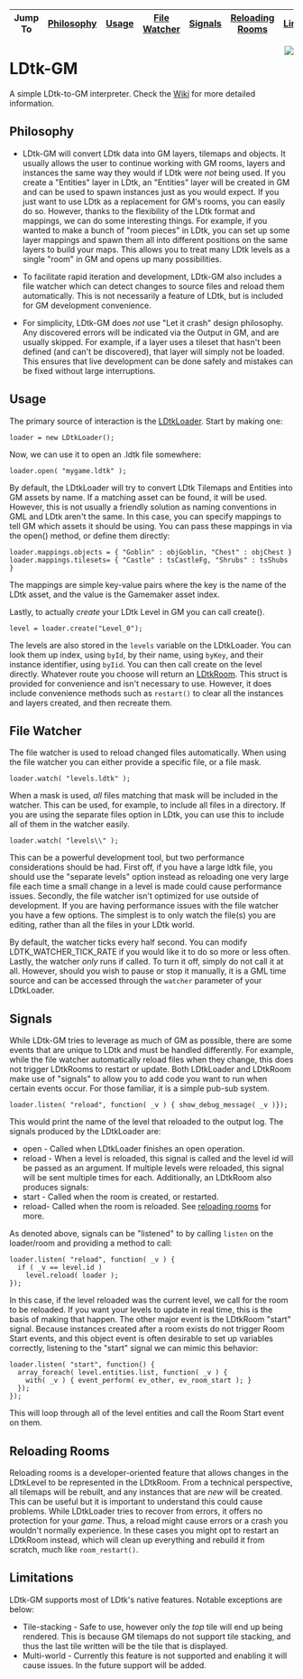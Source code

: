 |Jump To|[Philosophy](#philosophy)|[Usage](#usage)|[File Watcher](#file-watcher)|[Signals](#signals)|[Reloading Rooms](#reloading-rooms)|[Limitations](#limitations)|[Wiki](https://github.com/Hyomoto/LDtk-GM/wiki)
|---|-|-|-|-|-|-|-|

<img src="https://user-images.githubusercontent.com/6281477/220187112-3c760123-c102-48ad-aec9-ca337f51978a.svg" align="right"></img>
# LDtk-GM
 A simple LDtk-to-GM interpreter. Check the [Wiki](https://github.com/Hyomoto/LDtk-GM/wiki) for more detailed information.

## Philosophy
* LDtk-GM will convert LDtk data into GM layers, tilemaps and objects.  It usually allows the user to continue working with GM rooms, layers and instances the same way they would if LDtk were *not* being used.  If you create a "Entities" layer in LDtk, an "Entities" layer will be created in GM and can be used to spawn instances just as you would expect.  If you just want to use LDtk as a replacement for GM's rooms, you can easily do so.  However, thanks to the flexibility of the LDtk format and mappings, we can do some interesting things.  For example, if you wanted to make a bunch of "room pieces" in LDtk, you can set up some layer mappings and spawn them all into different positions on the same layers to build your maps.  This allows you to treat many LDtk levels as a single "room" in GM and opens up many possibilities.

* To facilitate rapid iteration and development, LDtk-GM also includes a file watcher which can detect changes to source files and reload them automatically.  This is not necessarily a feature of LDtk, but is included for GM development convenience.

* For simplicity, LDtk-GM does *not* use "Let it crash" design philosophy.  Any discovered errors will be indicated via the Output in GM, and are usually skipped.  For example, if a layer uses a tileset that hasn't been defined (and can't be discovered), that layer will simply not be loaded.  This ensures that live development can be done safely and mistakes can be fixed without large interruptions.

## Usage
The primary source of interaction is the [LDtkLoader](https://github.com/Hyomoto/LDtk-GM/wiki/LDtkLoader).  Start by making one:
```GML
loader = new LDtkLoader();
```
Now, we can use it to open an .ldtk file somewhere:
```GML
loader.open( "mygame.ldtk" );
```
By default, the LDtkLoader will try to convert LDtk Tilemaps and Entities into GM assets by name.  If a matching asset can be found, it will be used.  However, this is not usually a friendly solution as naming conventions in GML and LDtk aren't the same.  In this case, you can specify mappings to tell GM which assets it should be using.  You can pass these mappings in via the open() method, or define them directly:
```GML
loader.mappings.objects = { "Goblin" : objGoblin, "Chest" : objChest }
loader.mappings.tilesets= { "Castle" : tsCastleFg, "Shrubs" : tsShubs }
```
The mappings are simple key-value pairs where the key is the name of the LDtk asset, and the value is the Gamemaker asset index.

Lastly, to actually *create* your LDtk Level in GM you can call create().
```GML
level = loader.create("Level_0");
```
The levels are also stored in the `levels` variable on the LDtkLoader.  You can look them up index, using `byId`, by their name, using `byKey`, and their instance identifier, using `byIid`.  You can then call create on the level directly.  Whatever route you choose will return an [LDtkRoom](https://github.com/Hyomoto/LDtk-GM/wiki/LDtkRoom).  This struct is provided for convenience and isn't necessary to use.  However, it does include convenience methods such as `restart()` to clear all the instances and layers created, and then recreate them.

## File Watcher
The file watcher is used to reload changed files automatically.  When using the file watcher you can either provide a specific file, or a file mask.
```GML
loader.watch( "levels.ldtk" );
```
When a mask is used, *all* files matching that mask will be included in the watcher.  This can be used, for example, to include all files in a directory.  If you are using the separate files option in LDtk, you can use this to include all of them in the watcher easily.
```GML
loader.watch( "levels\\" );
```
This can be a powerful development tool, but two performance considerations should be had.  First off, if you have a large ldtk file, you should use the "separate levels" option instead as reloading one very large file each time a small change in a level is made could cause performance issues.  Secondly, the file watcher isn't optimized for use outside of development.  If you are having performance issues with the file watcher you have a few options.  The simplest is to only watch the file(s) you are editing, rather than all the files in your LDtk world.

By default, the watcher ticks every half second.  You can modify LDTK_WATCHER_TICK_RATE if you would like it to do so more or less often.  Lastly, the watcher *only* runs if called.  To turn it off, simply do not call it at all.  However, should you wish to pause or stop it manually, it is a GML time source and can be accessed through the `watcher` parameter of your LDtkLoader.

## Signals
While LDtk-GM tries to leverage as much of GM as possible, there are some events that are unique to LDtk and must be handled differently.  For example, while the file watcher automatically reload files when they change, this does not trigger LDtkRooms to restart or update.  Both LDtkLoader and LDtkRoom make use of "signals" to allow you to add code you want to run when certain events occur.  For those familiar, it is a simple pub-sub system.
```GML
loader.listen( "reload", function( _v ) { show_debug_message( _v )});
```
This would print the name of the level that reloaded to the output log. The signals produced by the LDtkLoader are:
* open - Called when LDtkLoader finishes an open operation.
* reload - When a level is reloaded, this signal is called and the level id will be passed as an argument.  If multiple levels were reloaded, this signal will be sent multiple times for each.
Additionally, an LDtkRoom also produces signals:
* start - Called when the room is created, or restarted.
* reload- Called when the room is reloaded.  See [reloading rooms](#reloading-rooms) for more.

As denoted above, signals can be "listened" to by calling `listen` on the loader/room and providing a method to call:
```GML
loader.listen( "reload", function( _v ) {
  if ( _v == level.id )
    level.reload( loader );
});
```
In this case, if the level reloaded was the current level, we call for the room to be reloaded.  If you want your levels to update in real time, this is the basis of making that happen.  The other major event is the LDtkRoom "start" signal.  Because instances created after a room exists do not trigger Room Start events, and this object event is often desirable to set up variables correctly, listening to the "start" signal we can mimic this behavior:
```GML
loader.listen( "start", function() {
  array_foreach( level.entities.list, function( _v ) {
    with( _v ) { event_perform( ev_other, ev_room_start ); }
  });
});
```
This will loop through all of the level entities and call the Room Start event on them.

## Reloading Rooms
Reloading rooms is a developer-oriented feature that allows changes in the LDtkLevel to be represented in the LDtkRoom.  From a technical perspective, all tilemaps will be rebuilt, and any instances that are *new* will be created.  This can be useful but it is important to understand this could cause problems.  While LDtkLoader tries to recover from errors, it offers no protection for your *game*.  Thus, a reload might cause errors or a crash you wouldn't normally experience.  In these cases you might opt to restart an LDtkRoom instead, which will clean up everything and rebuild it from scratch, much like `room_restart()`.

## Limitations
LDtk-GM supports most of LDtk's native features.  Notable exceptions are below:
* Tile-stacking - Safe to use, however only the *top* tile will end up being rendered.  This is because GM tilemaps do not support tile stacking, and thus the last tile written will be the tile that is displayed.
* Multi-world - Currently this feature is not supported and enabling it will cause issues.  In the future support will be added.
